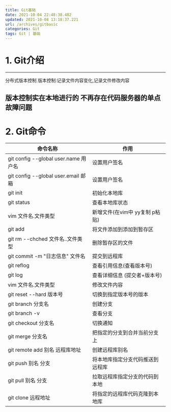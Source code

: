 ```yaml
---
title: Git基础
date: 2021-10-04 22:48:38.402
updated: 2021-10-08 13:18:37.221
url: /archives/gitbasic
categories: Git
tags: Git | 基础
---
```


# 1. Git介绍
---
分布式版本控制
版本控制:记录文件内容变化,记录文件修改内容

版本控制实在本地进行的
不再存在代码服务器的单点故障问题
--- 
# 2. Git命令

命令名称 | 作用
---|---
git config --global user.name 用户名 | 设置用户签名
git config --global user.email 邮箱 | 设置用户签名
git init | 初始化本地库
git status| 查看本地库状态
vim 文件名.文件类型 | 新增文件(在vim中 yy复制 p粘贴)
git add | 将文件添加到添加到暂存区
git rm --chched 文件名..文件类型| 删除暂存区的文件
git commit -m "日志信息" 文件名| 提交到远程库
git reflog |查看引用信息(查看版本号)
git log |查看详细信息 (提交者+版本号)
vim 文件名.文件类型 | 修改文件内容
git reset --hard 版本号| 切换到指定版本号的版本
git branch 分支名 | 创建分支
git branch -v |查看分支
git checkout 分支名 |切换通知
git merge 分支名 |把指定的分支到合并当前分支上
git remote add 别名 远程库地址 |创建远程库别名
git push 别名 分支 | 将本地库指定分支代码推送到远程库
git pull 别名 分支 | 拉取远程库指定分支的代码到本地
git clone 远程地址 | 将指定的远程库代码克隆到本地库